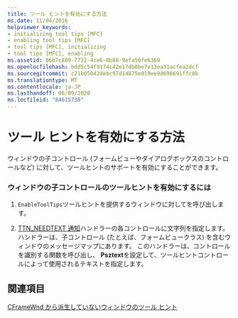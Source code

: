 ```yaml
---
title: ツール ヒントを有効にする方法
ms.date: 11/04/2016
helpviewer_keywords:
- initializing tool tips [MFC]
- enabling tool tips [MFC]
- tool tips [MFC], initializing
- tool tips [MFC], enabling
ms.assetid: 06b7c889-7722-4ce6-8b88-9efa50fe6369
ms.openlocfilehash: bdd5c54f9174c42e17db0be7e13ea31acfea2dcf
ms.sourcegitcommit: c21b05042debc97d14875e019ee9d698691ffc0b
ms.translationtype: MT
ms.contentlocale: ja-JP
ms.lasthandoff: 06/09/2020
ms.locfileid: "84615730"
---
```

# <a name="enabling-tool-tips"></a>ツール ヒントを有効にする方法

ウィンドウの子コントロール (フォームビューやダイアログボックスのコントロールなど) に対して、ツールヒントのサポートを有効にすることができます。

### <a name="to-enable-tool-tips-for-the-child-controls-of-a-window"></a>ウィンドウの子コントロールのツールヒントを有効にするには

1. `EnableToolTips`ツールヒントを提供するウィンドウに対してを呼び出します。

1. [TTN_NEEDTEXT 通知](handling-ttn-needtext-notification-for-tool-tips.md)ハンドラーの各コントロールに文字列を指定します。 ハンドラーは、子コントロール (たとえば、フォームビュークラス) を含むウィンドウのメッセージマップにあります。 このハンドラーは、コントロールを識別する関数を呼び出し、 **Psztext**を設定して、ツールヒントコントロールによって使用されるテキストを指定します。

## <a name="see-also"></a>関連項目

[CFrameWnd から派生していないウィンドウのツール ヒント](tool-tips-in-windows-not-derived-from-cframewnd.md)
